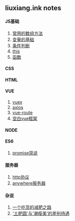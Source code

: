 ## liuxiang.ink notes
#### JS基础
1. [常用的数组方法]()
2. [变量的基础]()
3. [条件判断]()
4. [this]()
5. [函数]()
#### CSS
#### HTML
#### VUE
1. [vuex]()
2. [axios]()
3. [vue-route]()
4. [空白vue框架]()
#### NODE
#### ES6
1. [promise简说]()
#### 服务器
1. [http协议]()
2. [anywhere服务器](../doc/anywhere_service.md)
#### 杂说
1. [一个吃货的减肥之路]()
2. ['土肥圆'与'潮瘦美'的差别待遇]()
